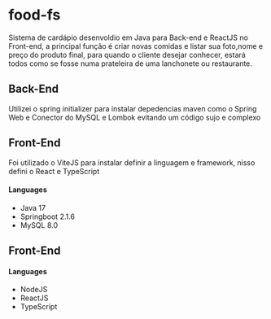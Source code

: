 # food-fs
  Sistema de cardápio desenvoldio em Java para Back-end e ReactJS no Front-end, a principal função é criar novas comidas e listar sua foto,nome e preço do produto final, para quando o cliente desejar conhecer, estará todos como se fosse numa prateleira de uma lanchonete ou restaurante.

## Back-End
  Utilizei o spring initializer para instalar depedencias maven como o Spring Web e Conector do MySQL e Lombok evitando um código sujo e complexo

## Front-End
  Foi utilizado o ViteJS para instalar definir a linguagem e framework, nisso defini o React e TypeScript

#### Languages
- Java 17
- Springboot 2.1.6
- MySQL 8.0

## Front-End

#### Languages
- NodeJS
- ReactJS
- TypeScript
